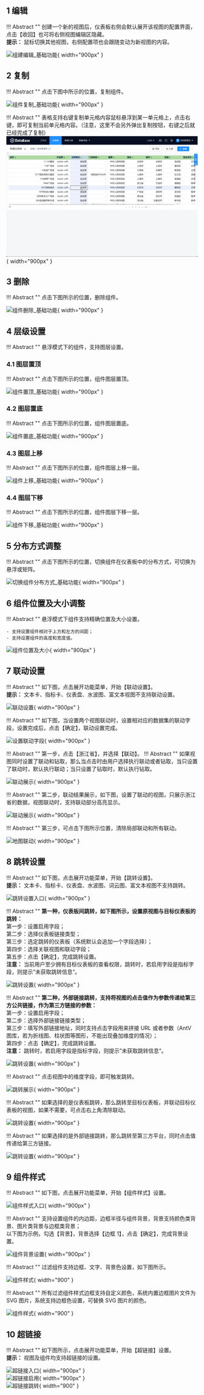 ## 1 编辑

!!! Abstract ""
	创建一个新的视图后，仪表板右侧会默认展开该视图的配置界面，点击【收回】也可将右侧视图编辑区隐藏。  
	**提示：** 鼠标切换其他视图，右侧配置项也会跟随变动为新视图的内容。

![组建编辑_基础功能](../img/dashboard_generation/组件编辑_基础功能.png){ width="900px" }

## 2 复制

!!! Abstract ""
	点击下图中所示的位置，复制组件。

![组件复制_基础功能](../img/dashboard_generation/组件复制_基础功能.png){ width="900px" }

!!! Abstract ""
	表格支持右键复制单元格内容鼠标悬浮到某一单元格上，点击右键，即可复制当前单元格内容。（注意，这里不会另外弹出复制按钮，右键之后就已经完成了复制）
	![更新1](../newimg/更新v2-4-0-10.gif){ width="900px" }



## 3 删除

!!! Abstract ""
	点击下图所示的位置，删除组件。

![组件删除_基础功能](../img/dashboard_generation/组件删除_基础功能.png){ width="900px" }

## 4 层级设置

!!! Abstract ""
	悬浮模式下的组件，支持图层设置。

### 4.1 图层置顶

!!! Abstract ""
	点击下图所示的位置，组件图层置顶。

![组件置顶_基础功能](../img/dashboard_generation/组件置顶_基础功能.png){ width="900px" }

### 4.2 图层置底

!!! Abstract ""
	点击下图所示的位置，组件图层置底。

![组件置底_基础功能](../img/dashboard_generation/组件置底_基础功能.png){ width="900px" }

### 4.3 图层上移

!!! Abstract ""
	点击下图所示的位置，组件图层上移一层。

![组件上移_基础功能](../img/dashboard_generation/组件上移_基础功能.png){ width="900px" }

### 4.4 图层下移

!!! Abstract ""
	点击下图所示的位置，组件图层下移一层。

![组件下移_基础功能](../img/dashboard_generation/组件下移_基础功能.png){ width="900px" }

## 5 分布方式调整

!!! Abstract ""
	点击下图所示的位置，切换组件在仪表板中的分布方式，可切换为悬浮或矩阵。

![切换组件分布方式_基础功能](../img/dashboard_generation/切换组件分布方式_基础功能.png){ width="900px" }

## 6 组件位置及大小调整

!!! Abstract ""
	悬浮模式下组件支持精确位置及大小设置。

	- 支持设置组件相对于上方和左方的间距；
	- 支持设置组件的高度和宽度值。

![组件位置及大小](../img/dashboard_generation/组件位置及大小调整.png){ width="900px" }

## 7 联动设置

!!! Abstract ""
	如下图，点击展开功能菜单，开始【联动设置】。  
	**提示：** 文本卡、指标卡、仪表盘、水波图、富文本视图不支持联动设置。

![联动设置](../img/dashboard_generation/联动设置入口.png){ width="900px" }

!!! Abstract ""
	如下图，当设置两个视图联动时，设置相对应的数据集的联动字段，设置完成后，点击【确定】，联动设置完成。

![设置联动字段](../img/dashboard_generation/联动设置_字段关联.png){ width="900px" }

!!! Abstract ""
	第一步，点击【浙江省】，并选择【联动】。
!!! Abstract ""
	如果视图同时设置了联动和钻取，那么当点击时由用户选择执行联动或者钻取，当只设置了联动时，默认执行联动；当只设置了钻取时，默认执行钻取。

![联动展示](../img/dashboard_generation/联动选择.png){ width="900px" }

!!! Abstract ""
	第二步，联动结果展示，如下图，设置了联动的视图，只展示浙江省的数据，视图联动时，支持联动部分高亮显示。

![联动展示](../img/dashboard_generation/联动结果.png){ width="900px" }

!!! Abstract ""
	第三步，可点击下图所示位置，清除局部联动和所有联动。

![地图联动](../img/dashboard_generation/联动清除.png){ width="900px" }

## 8 跳转设置

!!! Abstract ""
	如下图，点击展开功能菜单，开始【跳转设置】。  
	**提示：** 文本卡、指标卡、仪表盘、水波图、词云图、富文本视图不支持跳转。

![跳转设置入口](../img/dashboard_generation/跳转设置入口.png){ width="900px" }

!!! Abstract ""
	**第一种，仪表板间跳转，如下图所示，设置原视图与目标仪表板的跳转：**  
	第一步：设置启用字段；  
	第二步：选择仪表板链接类型；  
	第三步：选定跳转的仪表板（系统默认会追加一个字段选择）；  
	第四步：选择关联视图和联动字段；  
	第五步：点击【确定】，完成跳转设置。  
	**注意：** 当前用户至少拥有目标仪表板的查看权限，跳转时，若启用字段是指标字段，则提示”未获取跳转信息“。

![跳转设置](../img/dashboard_generation/跳转设置_仪表板间.png){ width="900px" }

!!! Abstract ""
	**第二种，外部链接跳转，支持将视图的点击值作为参数传递给第三方公共链接，作为第三方链接的参数：**  
	第一步：设置启用字段；  
	第二步：选择外部链接链接类型；  
	第三步：填写外部链接地址，同时支持点击字段用来拼接 URL 或者参数（AntV 图库，若为折线图、柱状图等图形，不能出现叠加维度的情况）；  
	第四步：点击【确定】，完成跳转设置。  
	**注意：** 跳转时，若启用字段是指标字段，则提示”未获取跳转信息“。 

![跳转设置](../img/dashboard_generation/跳转设置_外部链接.png){ width="900px" }

!!! Abstract ""
	点击视图中的维度字段，即可触发跳转。

![跳转展示](../img/dashboard_generation/跳转结果入口.png){ width="900px" }

!!! Abstract ""
	如果选择的是仪表板跳转，那么跳转至目标仪表板，并联动目标仪表板的视图，如果不需要，可点击右上角清除联动。

![跳转设置](../img/dashboard_generation/跳转结果_仪表板间.png){ width="900px" }

!!! Abstract ""
	如果选择的是外部链接跳转，那么跳转至第三方平台，同时点击值传递给第三方链接。

![跳转设置](../img/dashboard_generation/跳转结果_外部链接.png){ width="900px" }

## 9 组件样式

!!! Abstract ""
	如下图，点击展开功能菜单，开始【组件样式】设置。

![组件样式入口](../img/dashboard_generation/组件样式入口.png){ width="900px" }

!!! Abstract ""
	支持设置组件的内边距，边框半径与组件背景，背景支持颜色类背景、图片类背景与边框类背景；  
	以下图为示例，勾选【背景】，背景选择【边框 1】，点击【确定】，完成背景设置。

![组件背景设置](../img/dashboard_generation/组件背景设置.png){ width="900px" }

!!! Abstract ""
	过滤组件支持边框、文字、背景色设置，如下图所示。

![组件样式](../img/dashboard_generation/组件样式.png){ width="900" }

!!! Abstract ""
	所有过滤组件样式边框支持自定义颜色，系统内置边框图片文件为 SVG 图片，系统支持边框色设置，可替换 SVG 图片的颜色。

![组件样式](../img/dashboard_generation/组件样式边框.png){ width="900" }

## 10 超链接

!!! Abstract ""
	如下图所示，点击展开功能菜单，开始【超链接】设置。  
	**提示：** 视图及组件均支持超链接的设置。

![超链接入口](../img/view_generation/超链接入口.png){ width="900px" }  
![超链接启用](../img/view_generation/超链接启用.png){ width="900px" }  
![超链接跳转](../img/view_generation/超链接跳转.png){ width="900" }